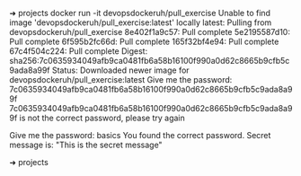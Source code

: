 ➜  projects docker run -it devopsdockeruh/pull_exercise
Unable to find image 'devopsdockeruh/pull_exercise:latest' locally
latest: Pulling from devopsdockeruh/pull_exercise
8e402f1a9c57: Pull complete 
5e2195587d10: Pull complete 
6f595b2fc66d: Pull complete 
165f32bf4e94: Pull complete 
67c4f504c224: Pull complete 
Digest: sha256:7c0635934049afb9ca0481fb6a58b16100f990a0d62c8665b9cfb5c9ada8a99f
Status: Downloaded newer image for devopsdockeruh/pull_exercise:latest
Give me the password: 7c0635934049afb9ca0481fb6a58b16100f990a0d62c8665b9cfb5c9ada8a99f
7c0635934049afb9ca0481fb6a58b16100f990a0d62c8665b9cfb5c9ada8a99f is not the correct password, please try again

Give me the password: basics
You found the correct password. Secret message is:
"This is the secret message"

➜  projects 